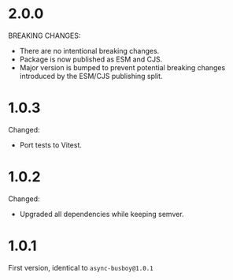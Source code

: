 # 2.0.0

BREAKING CHANGES:

- There are no intentional breaking changes.
- Package is now published as ESM and CJS.
- Major version is bumped to prevent potential breaking changes introduced by the ESM/CJS publishing split.

# 1.0.3

Changed:

- Port tests to Vitest.

# 1.0.2

Changed:

- Upgraded all dependencies while keeping semver.

# 1.0.1

First version, identical to `async-busboy@1.0.1`
